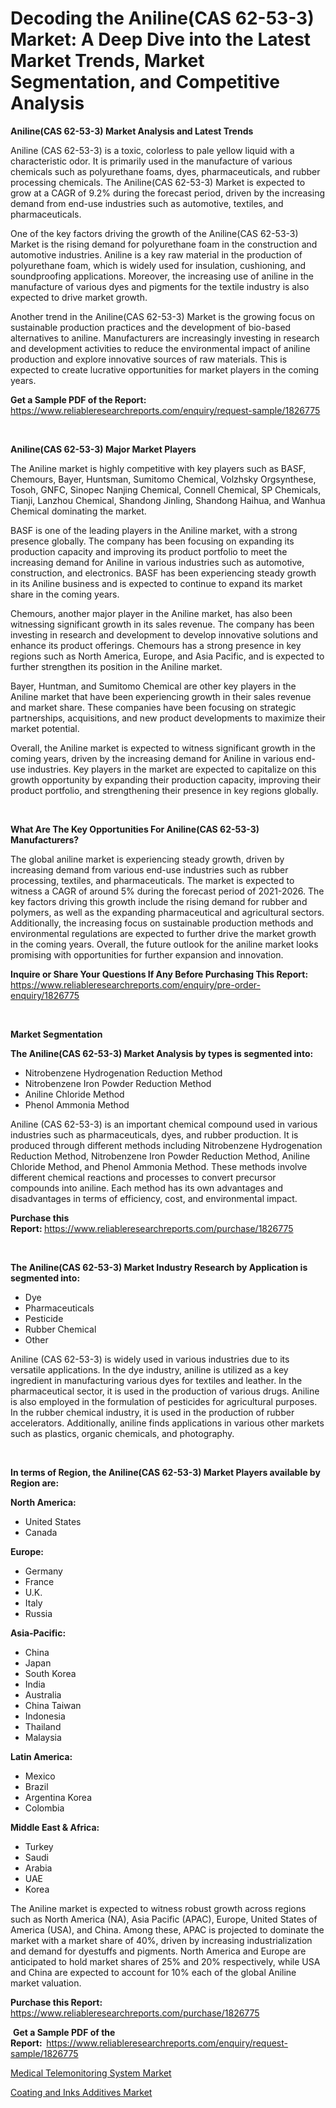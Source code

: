 <p><h1>Decoding the Aniline(CAS 62-53-3) Market: A Deep Dive into the Latest Market Trends, Market Segmentation, and Competitive Analysis</h1></p><p><strong>Aniline(CAS 62-53-3) Market Analysis and Latest Trends</strong></p>
<p><p>Aniline (CAS 62-53-3) is a toxic, colorless to pale yellow liquid with a characteristic odor. It is primarily used in the manufacture of various chemicals such as polyurethane foams, dyes, pharmaceuticals, and rubber processing chemicals. The Aniline(CAS 62-53-3) Market is expected to grow at a CAGR of 9.2% during the forecast period, driven by the increasing demand from end-use industries such as automotive, textiles, and pharmaceuticals.</p><p>One of the key factors driving the growth of the Aniline(CAS 62-53-3) Market is the rising demand for polyurethane foam in the construction and automotive industries. Aniline is a key raw material in the production of polyurethane foam, which is widely used for insulation, cushioning, and soundproofing applications. Moreover, the increasing use of aniline in the manufacture of various dyes and pigments for the textile industry is also expected to drive market growth.</p><p>Another trend in the Aniline(CAS 62-53-3) Market is the growing focus on sustainable production practices and the development of bio-based alternatives to aniline. Manufacturers are increasingly investing in research and development activities to reduce the environmental impact of aniline production and explore innovative sources of raw materials. This is expected to create lucrative opportunities for market players in the coming years.</p></p>
<p><strong>Get a Sample PDF of the Report:&nbsp;</strong> <a href="https://www.reliableresearchreports.com/enquiry/request-sample/1826775">https://www.reliableresearchreports.com/enquiry/request-sample/1826775</a></p>
<p>&nbsp;</p>
<p><strong>Aniline(CAS 62-53-3) Major Market Players</strong></p>
<p><p>The Aniline market is highly competitive with key players such as BASF, Chemours, Bayer, Huntsman, Sumitomo Chemical, Volzhsky Orgsynthese, Tosoh, GNFC, Sinopec Nanjing Chemical, Connell Chemical, SP Chemicals, Tianji, Lanzhou Chemical, Shandong Jinling, Shandong Haihua, and Wanhua Chemical dominating the market.</p><p>BASF is one of the leading players in the Aniline market, with a strong presence globally. The company has been focusing on expanding its production capacity and improving its product portfolio to meet the increasing demand for Aniline in various industries such as automotive, construction, and electronics. BASF has been experiencing steady growth in its Aniline business and is expected to continue to expand its market share in the coming years.</p><p>Chemours, another major player in the Aniline market, has also been witnessing significant growth in its sales revenue. The company has been investing in research and development to develop innovative solutions and enhance its product offerings. Chemours has a strong presence in key regions such as North America, Europe, and Asia Pacific, and is expected to further strengthen its position in the Aniline market.</p><p>Bayer, Huntman, and Sumitomo Chemical are other key players in the Aniline market that have been experiencing growth in their sales revenue and market share. These companies have been focusing on strategic partnerships, acquisitions, and new product developments to maximize their market potential.</p><p>Overall, the Aniline market is expected to witness significant growth in the coming years, driven by the increasing demand for Aniline in various end-use industries. Key players in the market are expected to capitalize on this growth opportunity by expanding their production capacity, improving their product portfolio, and strengthening their presence in key regions globally.</p></p>
<p>&nbsp;</p>
<p><strong>What Are The Key Opportunities For Aniline(CAS 62-53-3) Manufacturers?</strong></p>
<p><p>The global aniline market is experiencing steady growth, driven by increasing demand from various end-use industries such as rubber processing, textiles, and pharmaceuticals. The market is expected to witness a CAGR of around 5% during the forecast period of 2021-2026. The key factors driving this growth include the rising demand for rubber and polymers, as well as the expanding pharmaceutical and agricultural sectors. Additionally, the increasing focus on sustainable production methods and environmental regulations are expected to further drive the market growth in the coming years. Overall, the future outlook for the aniline market looks promising with opportunities for further expansion and innovation.</p></p>
<p><strong>Inquire or Share Your Questions If Any Before Purchasing This Report:</strong> <a href="https://www.reliableresearchreports.com/enquiry/pre-order-enquiry/1826775">https://www.reliableresearchreports.com/enquiry/pre-order-enquiry/1826775</a></p>
<p>&nbsp;</p>
<p><strong>Market Segmentation</strong></p>
<p><strong>The Aniline(CAS 62-53-3) Market Analysis by types is segmented into:</strong></p>
<p><ul><li>Nitrobenzene Hydrogenation Reduction Method</li><li>Nitrobenzene Iron Powder Reduction Method</li><li>Aniline Chloride Method</li><li>Phenol Ammonia Method</li></ul></p>
<p><p>Aniline (CAS 62-53-3) is an important chemical compound used in various industries such as pharmaceuticals, dyes, and rubber production. It is produced through different methods including Nitrobenzene Hydrogenation Reduction Method, Nitrobenzene Iron Powder Reduction Method, Aniline Chloride Method, and Phenol Ammonia Method. These methods involve different chemical reactions and processes to convert precursor compounds into aniline. Each method has its own advantages and disadvantages in terms of efficiency, cost, and environmental impact.</p></p>
<p><strong>Purchase this Report:&nbsp;</strong><a href="https://www.reliableresearchreports.com/purchase/1826775">https://www.reliableresearchreports.com/purchase/1826775</a></p>
<p>&nbsp;</p>
<p><strong>The Aniline(CAS 62-53-3) Market Industry Research by Application is segmented into:</strong></p>
<p><ul><li>Dye</li><li>Pharmaceuticals</li><li>Pesticide</li><li>Rubber Chemical</li><li>Other</li></ul></p>
<p><p>Aniline (CAS 62-53-3) is widely used in various industries due to its versatile applications. In the dye industry, aniline is utilized as a key ingredient in manufacturing various dyes for textiles and leather. In the pharmaceutical sector, it is used in the production of various drugs. Aniline is also employed in the formulation of pesticides for agricultural purposes. In the rubber chemical industry, it is used in the production of rubber accelerators. Additionally, aniline finds applications in various other markets such as plastics, organic chemicals, and photography.</p></p>
<p>&nbsp;</p>
<p><strong>In terms of Region, the Aniline(CAS 62-53-3) Market Players available by Region are:</strong></p>
<p>
    <p> <strong> North America: </strong>
        <ul>
            <li>United States</li>
            <li>Canada</li>
        </ul>
        </p> 
    <p> <strong> Europe: </strong>
        <ul>
            <li>Germany</li>
            <li>France</li>
            <li>U.K.</li>
            <li>Italy</li>
            <li>Russia</li>
        </ul>
        </p> 
    <p> <strong> Asia-Pacific: </strong>
        <ul>
            <li>China</li>
            <li>Japan</li>
            <li>South Korea</li>
            <li>India</li>
            <li>Australia</li>
            <li>China Taiwan</li>
            <li>Indonesia</li>
            <li>Thailand</li>
            <li>Malaysia</li>
        </ul>
        </p> 
    <p> <strong> Latin America: </strong>
        <ul>
            <li>Mexico</li>
            <li>Brazil</li>
            <li>Argentina Korea</li>
            <li>Colombia</li>
        </ul>
        </p> 
    <p> <strong> Middle East & Africa: </strong>
        <ul>
            <li>Turkey</li>
            <li>Saudi</li>
            <li>Arabia</li>
            <li>UAE</li>
            <li>Korea</li>
        </ul>
    </p>
    </p>
<p><p>The Aniline market is expected to witness robust growth across regions such as North America (NA), Asia Pacific (APAC), Europe, United States of America (USA), and China. Among these, APAC is projected to dominate the market with a market share of 40%, driven by increasing industrialization and demand for dyestuffs and pigments. North America and Europe are anticipated to hold market shares of 25% and 20% respectively, while USA and China are expected to account for 10% each of the global Aniline market valuation.</p></p>
<p><strong>Purchase this Report: </strong><a href="https://www.reliableresearchreports.com/purchase/1826775">https://www.reliableresearchreports.com/purchase/1826775</a></p>
<p>&nbsp;<strong>Get a Sample PDF of the Report:&nbsp;&nbsp;</strong><a href="https://www.reliableresearchreports.com/enquiry/request-sample/1826775">https://www.reliableresearchreports.com/enquiry/request-sample/1826775</a></p>
<p><strong></strong></p>
<p><p><a href="https://cedar-agate-3da.notion.site/Medical-Telemonitoring-System-Market-Size-Share-Trends-Analysis-Report-By-Material-By-Type-By-E-a283d99005a944f2a962974bf1b9b06e">Medical Telemonitoring System Market</a></p><p><a href="https://circular-yam-9b9.notion.site/Insights-into-Coating-and-Inks-Additives-Market-Size-Analysing-Market-Share-Trends-and-Growth-fro-ca010e5c117440dda4353039d61101af">Coating and Inks Additives Market</a></p></p>
